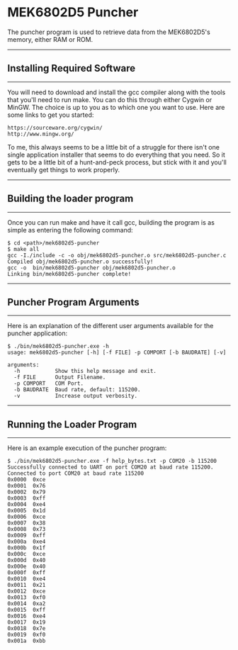 # MEK6802D5 Puncher

The puncher program is used to retrieve data from the MEK6802D5's memory, either RAM or ROM.

---
## Installing Required Software
---

You will need to download and install the gcc compiler along with the tools that you'll need to run make. You can do this through either Cygwin or MinGW.  The choice is up to you as to which one you want to use.  Here are some links to get you started:
```
https://sourceware.org/cygwin/
http://www.mingw.org/
```
To me, this always seems to be a little bit of a struggle for there isn't one single application installer that seems to do everything that you need.  So it gets to be a little bit of a hunt-and-peck process, but stick with it and you'll eventually get things to work properly.

---
## Building the loader program
---

Once you can run make and have it call gcc, building the program is as simple as entering the following command:
```
$ cd <path>/mek6802d5-puncher
$ make all
gcc -I./include -c -o obj/mek6802d5-puncher.o src/mek6802d5-puncher.c
Compiled obj/mek6802d5-puncher.o successfully!
gcc -o  bin/mek6802d5-puncher obj/mek6802d5-puncher.o
Linking bin/mek6802d5-puncher complete!
```

---
## Puncher Program Arguments
---

Here is an explanation of the different user arguments available for the puncher application:
```
$ ./bin/mek6802d5-puncher.exe -h
usage: mek6802d5-puncher [-h] [-f FILE] -p COMPORT [-b BAUDRATE] [-v]

arguments:
  -h           Show this help message and exit.
  -f FILE      Output Filename.
  -p COMPORT   COM Port.
  -b BAUDRATE  Baud rate, default: 115200.
  -v           Increase output verbosity.
```

---
## Running the Loader Program
---

Here is an example execution of the puncher program:
```
$ ./bin/mek6802d5-puncher.exe -f help_bytes.txt -p COM20 -b 115200
Successfully connected to UART on port COM20 at baud rate 115200.
Connected to port COM20 at baud rate 115200
0x0000  0xce
0x0001  0x76
0x0002  0x79
0x0003  0xff
0x0004  0xe4
0x0005  0x1d
0x0006  0xce
0x0007  0x38
0x0008  0x73
0x0009  0xff
0x000a  0xe4
0x000b  0x1f
0x000c  0xce
0x000d  0x40
0x000e  0x40
0x000f  0xff
0x0010  0xe4
0x0011  0x21
0x0012  0xce
0x0013  0xf0
0x0014  0xa2
0x0015  0xff
0x0016  0xe4
0x0017  0x19
0x0018  0x7e
0x0019  0xf0
0x001a  0xbb
```
